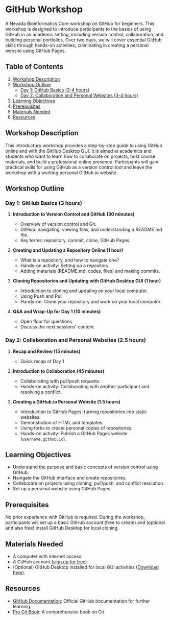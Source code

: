 # GitHub Workshop

A Nevada Bioinformatics Core workshop on GitHub for beginners. This workshop is designed to introduce participants to the basics of using GitHub in an academic setting, including version control, collaboration, and building personal portfolios. Over two days, we will cover essential GitHub skills through hands-on activities, culminating in creating a personal website using GitHub Pages.

## Table of Contents
1. [Workshop Description](#workshop-description)
2. [Workshop Outline](#workshop-outline)
   - [Day 1: GitHub Basics (3-4 hours)](#day-1-github-basics-3-4-hours)
   - [Day 2: Collaboration and Personal Websites (3-4 hours)](#day-2-collaboration-and-personal-websites-3-4-hours)
3. [Learning Objectives](#learning-objectives)
4. [Prerequisites](#prerequisites)
5. [Materials Needed](#materials-needed)
6. [Resources](#resources)


## Workshop Description

This introductory workshop provides a step-by-step guide to using GitHub online and with the GitHub Desktop GUI. It is aimed at academics and students who want to learn how to collaborate on projects, host course materials, and build a professional online presence. Participants will gain practical skills for using GitHub as a version control tool and leave the workshop with a working personal GitHub.io website.

## Workshop Outline

### Day 1: GitHub Basics (3 hours)
1. **Introduction to Version Control and GitHub (30 minutes)**
   - Overview of version control and Git.
   - GitHub: navigating, viewing files, and understanding a README.md file.
   - Key terms: repository, commit, clone, GitHub Pages.

2. **Creating and Updating a Repository Online (1 hour)**
   - What is a repository, and how to navigate one?
   - Hands-on activity: Setting up a repository.
   - Adding materials (README.md, codes, files) and making commits.

3. **Cloning Repositories and Updating with GitHub Desktop GUI (1 hour)**
   - Introduction to cloning and updating on your local computer.
   - Using Push and Pull
   - Hands-on: Clone your repository and work on your local computer.
  
4. **Q&A and Wrap-Up for Day 1 (10 minutes)**
   - Open floor for questions.
   - Discuss the next sessions' content.

### Day 2: Collaboration and Personal Websites (2.5 hours)
1. **Recap and Review (15 minutes)**
   - Quick recap of Day 1
   
2. **Introduction to Collaboration (45 minutes)**
   - Collaborating with pull/push requests.
   - Hands-on activity: Collaborating with another participant and resolving a conflict.

3. **Creating a GitHub.io Personal Website (1.5 hours)**
   - Introduction to GitHub Pages: turning repositories into static websites.
   - Demonstration of HTML and templates.
   - Using forks to create personal copies of repositories.
   - Hands-on activity: Publish a GitHub Pages website (`username.github.io`).


## Learning Objectives
- Understand the purpose and basic concepts of version control using GitHub.
- Navigate the GitHub interface and create repositories.
- Collaborate on projects using cloning, pull/push, and conflict resolution.
- Set up a personal website using GitHub Pages.

## Prerequisites
No prior experience with GitHub is required. During the workshop, participants will set up a basic GitHub account (free to create) and (optional and also free) install GitHub Desktop for local cloning.

## Materials Needed
- A computer with internet access.
- A GitHub account ([sign up for free](https://github.com/)).
- (Optional) GitHub Desktop installed for local GUI activities ([Download here](https://desktop.github.com/)).

## Resources
- [GitHub Documentation](https://docs.github.com/): Official GitHub documentation for further learning.
- [Pro Git Book](https://git-scm.com/book/en/v2): A comprehensive book on Git.

